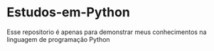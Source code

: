 # Estudos-em-Python
Esse repositorio é apenas para demonstrar meus conhecimentos na linguagem de programação Python
